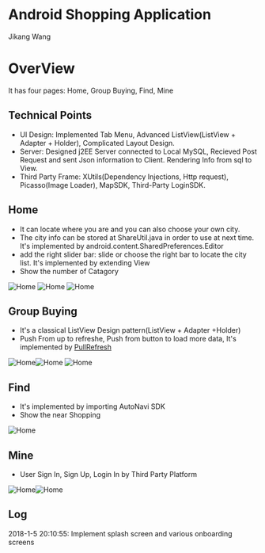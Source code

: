 Android Shopping Application
==================
Jikang Wang
# OverView
It has four pages: Home, Group Buying, Find, Mine

## Technical Points
* UI Design: Implemented Tab Menu, Advanced ListView(ListView + Adapter + Holder), Complicated Layout Design.
* Server: Designed j2EE Server connected to Local MySQL, Recieved Post Request and sent Json information to Client. Rendering Info from sql to View.
* Third Party Frame:  XUtils(Dependency Injections, Http request), Picasso(Image Loader), MapSDK, Third-Party LoginSDK.


## Home
* It can locate where you are and you can also choose your own city. 
* The city info can be stored at ShareUtil.java in order to use at next time. It's implemented by android.content.SharedPreferences.Editor
* add the right slider bar: slide or choose the right bar to locate the city list. It's implemented by extending View
* Show the number of Catagory 

![Home](https://github.com/zzzyyyxxxmmm/Android_test_01/blob/master/Saved%20Pictures/7.png) ![Home](https://github.com/zzzyyyxxxmmm/Android_test_01/blob/master/Saved%20Pictures/6.png)
![Home](https://github.com/zzzyyyxxxmmm/Android_test_01/blob/master/Saved%20Pictures/8.png)

## Group Buying
* It's a classical ListView Design pattern(ListView + Adapter +Holder)
* Push From up to refreshe, Push from button to load more data, It's implemented by [PullRefresh](https://github.com/chrisbanes/Android-PullToRefresh)

![Home](https://github.com/zzzyyyxxxmmm/Android_test_01/blob/master/Saved%20Pictures/9.png)![Home](https://github.com/zzzyyyxxxmmm/Android_test_01/blob/master/Saved%20Pictures/10.png)
![Home](https://github.com/zzzyyyxxxmmm/Android_test_01/blob/master/Saved%20Pictures/11.png)

## Find
* It's implemented by importing AutoNavi SDK
* Show the near Shopping

![Home](https://github.com/zzzyyyxxxmmm/Android_test_01/blob/master/Saved%20Pictures/14.png)

## Mine
* User Sign In, Sign Up, Login In by Third Party Platform

![Home](https://github.com/zzzyyyxxxmmm/Android_test_01/blob/master/Saved%20Pictures/12.png)![Home](https://github.com/zzzyyyxxxmmm/Android_test_01/blob/master/Saved%20Pictures/13.png)


## Log
2018-1-5 20:10:55: Implement splash screen and various onboarding screens